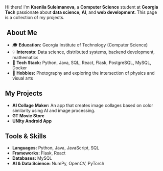 Hi there! I'm **Kseniia Suleimanova**, a **Computer Science** student at **Georgia Tech** passionate about **data science**, **AI**, and **web development**. This page is a collection of my projects.

##  About Me

- 🎓 **Education:** Georgia Institute of Technology (Computer Science)
- 💡 **Interests:** Data science, distributed systems, backend development, mathematics
- 🔧 **Tech Stack:** Python, Java, SQL, React, Flask, PostgreSQL, MySQL, Docker
- 📸 **Hobbies:** Photography and exploring the intersection of physics and visual arts

## My Projects

- **AI Collage Maker:** An app that creates image collages based on color similarity using AI and image processing.
- **GT Movie Store**
- **UNIty Android App**

## Tools & Skills

- **Languages:** Python, Java, JavaScript, SQL
- **Frameworks:** Flask, React
- **Databases:** MySQL
- **AI & Data Science:** NumPy, OpenCV, PyTorch

